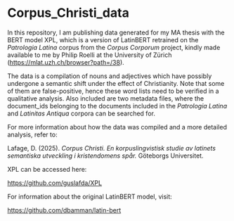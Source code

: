 # Corpus_Christi_data

In this repository, I am publishing data generated for my MA thesis with the BERT model XPL, which is a version of LatinBERT retrained on the *Patrologia Latina* corpus from the *Corpus Corporum* project,
kindly made available to me by Philip Roelli at the University of Zürich (https://mlat.uzh.ch/browser?path=/38).

The data is a compilation of nouns and adjectives which have possibly undergone a semantic shift under the effect of Christianity. Note that some of them are false-positive, hence these word lists need to be verified in a qualitative analysis.
Also included are two metadata files, where the document_ids belonging to the documents included in the *Patrologia Latina* and *Latinitas Antiqua* corpora can be searched for.

For more information about how the data was compiled and a more detailed analysis, refer to:

Lafage, D. (2025). *Corpus Christi. En korpuslingvistisk studie av latinets semantiska utveckling i kristendomens spår.* Göteborgs Universitet.

XPL can be accessed here:

https://github.com/guslafda/XPL

For information about the original LatinBERT model, visit:

https://github.com/dbamman/latin-bert
